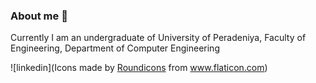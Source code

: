 ### About me 👋

Currently I am an undergraduate of University of Peradeniya, Faculty of Engineering, Department of Computer Engineering

![linkedin](Icons made by <a href="https://www.flaticon.com/authors/roundicons" title="Roundicons">Roundicons</a> from <a href="https://www.flaticon.com/" title="Flaticon"> www.flaticon.com</a>)
